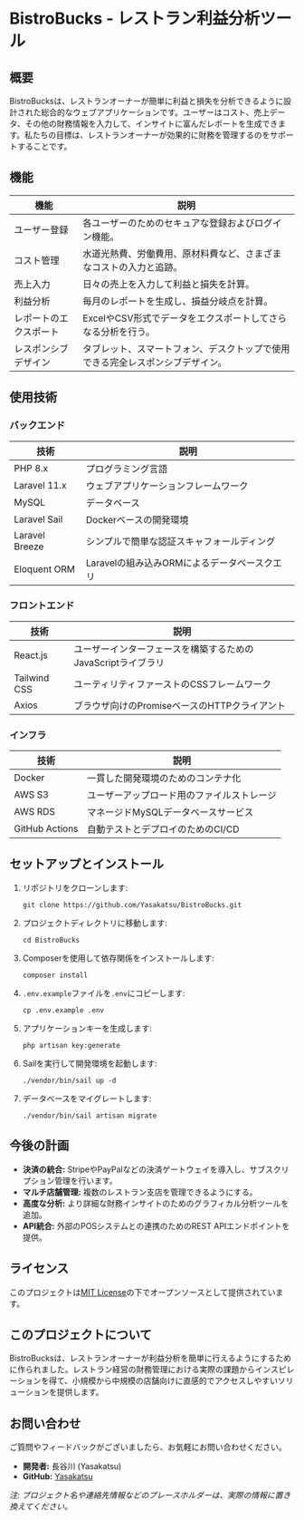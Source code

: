 
# BistroBucks - レストラン利益分析ツール

## 概要
BistroBucksは、レストランオーナーが簡単に利益と損失を分析できるように設計された総合的なウェブアプリケーションです。ユーザーはコスト、売上データ、その他の財務情報を入力して、インサイトに富んだレポートを生成できます。私たちの目標は、レストランオーナーが効果的に財務を管理するのをサポートすることです。

## 機能
| 機能                 | 説明                                                                                  |
|--------------------|--------------------------------------------------------------------------------------|
| ユーザー登録        | 各ユーザーのためのセキュアな登録およびログイン機能。                                      |
| コスト管理           | 水道光熱費、労働費用、原材料費など、さまざまなコストの入力と追跡。                           |
| 売上入力             | 日々の売上を入力して利益と損失を計算。                                                  |
| 利益分析             | 毎月のレポートを生成し、損益分岐点を計算。                                              |
| レポートのエクスポート | ExcelやCSV形式でデータをエクスポートしてさらなる分析を行う。                            |
| レスポンシブデザイン   | タブレット、スマートフォン、デスクトップで使用できる完全レスポンシブデザイン。            |

## 使用技術

### バックエンド
| 技術                | 説明                                      |
|--------------------|-------------------------------------------|
| PHP 8.x            | プログラミング言語                         |
| Laravel 11.x       | ウェブアプリケーションフレームワーク         |
| MySQL              | データベース                              |
| Laravel Sail       | Dockerベースの開発環境                    |
| Laravel Breeze     | シンプルで簡単な認証スキャフォールディング  |
| Eloquent ORM       | Laravelの組み込みORMによるデータベースクエリ |

### フロントエンド
| 技術                | 説明                                      |
|--------------------|-------------------------------------------|
| React.js           | ユーザーインターフェースを構築するためのJavaScriptライブラリ |
| Tailwind CSS       | ユーティリティファーストのCSSフレームワーク |
| Axios              | ブラウザ向けのPromiseベースのHTTPクライアント |

### インフラ
| 技術                | 説明                                      |
|--------------------|-------------------------------------------|
| Docker             | 一貫した開発環境のためのコンテナ化          |
| AWS S3             | ユーザーアップロード用のファイルストレージ   |
| AWS RDS            | マネージドMySQLデータベースサービス       |
| GitHub Actions     | 自動テストとデプロイのためのCI/CD          |

## セットアップとインストール
1. リポジトリをクローンします:
   ```
   git clone https://github.com/Yasakatsu/BistroBucks.git
   ```
2. プロジェクトディレクトリに移動します:
   ```
   cd BistroBucks
   ```
3. Composerを使用して依存関係をインストールします:
   ```
   composer install
   ```
4. `.env.example`ファイルを`.env`にコピーします:
   ```
   cp .env.example .env
   ```
5. アプリケーションキーを生成します:
   ```
   php artisan key:generate
   ```
6. Sailを実行して開発環境を起動します:
   ```
   ./vendor/bin/sail up -d
   ```
7. データベースをマイグレートします:
   ```
   ./vendor/bin/sail artisan migrate
   ```

## 今後の計画
- **決済の統合:** StripeやPayPalなどの決済ゲートウェイを導入し、サブスクリプション管理を行います。
- **マルチ店舗管理:** 複数のレストラン支店を管理できるようにする。
- **高度な分析:** より詳細な財務インサイトのためのグラフィカル分析ツールを追加。
- **API統合:** 外部のPOSシステムとの連携のためのREST APIエンドポイントを提供。

## ライセンス
このプロジェクトは[MIT License](LICENSE)の下でオープンソースとして提供されています。

## このプロジェクトについて
BistroBucksは、レストランオーナーが利益分析を簡単に行えるようにするために作られました。レストラン経営の財務管理における実際の課題からインスピレーションを得て、小規模から中規模の店舗向けに直感的でアクセスしやすいソリューションを提供します。

## お問い合わせ
ご質問やフィードバックがございましたら、お気軽にお問い合わせください。
- **開発者:** 長谷川 (Yasakatsu)
- **GitHub:** [Yasakatsu](https://github.com/Yasakatsu)

*注: プロジェクト名や連絡先情報などのプレースホルダーは、実際の情報に置き換えてください。*
